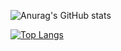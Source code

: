 ![Anurag's GitHub stats](https://github-readme-stats.vercel.app/api?username=kwyr0928&show_icons=true&theme=dracula)

[![Top Langs](https://github-readme-stats.vercel.app/api/top-langs/?username=kwyr0928&layout=compact)](https://github.com/anuraghazra/github-readme-stats)

